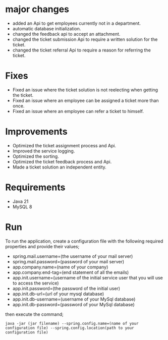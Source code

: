  # major changes
 
- added an Api to get employees currently not in a department.
- automatic database initialization.
- changed the feedback api to accept an attachment.
- changed the ticket submission Api to require a written solution for the ticket.
- changed the ticket referral Api to require a reason for referring the ticket.

# Fixes

- Fixed an issue where the ticket solution is not reelecting when getting the ticket.
- Fixed an issue where an employee can be assigned a ticket more than once.
- Fixed an issue where an employee can refer a ticket to himself.

# Improvements

- Optimized the ticket assignment process and Api.
- Improved the service logging.
- Optimized the sorting.
- Optimized the ticket feedback process and Api.
- Made a ticket solution an independent entity.

# Requirements

- Java 21
- MySQL 8

# Run
To run the application, create a configuration file with the following required properties and provide their values;
- spring.mail.username=(the username of your mail server)
- spring.mail.password=(password of your mail server)
- app.company.name=(name of your company)
- app.company.end-tag=(end statement of all the emails)
- app.init.username=(username of the initial service user that you will use to access the service)
- app.init.password=(the password of the initial user)
- app.init.db-url=(url of your mysql database)
- app.init.db-username=(username of your MySql database)
- app.init.db-password=(password of your MySql database)

then execute the command;

`java -jar (jar filename) --spring.config.name=(name of your configuration file) --spring.config.location(path to your configuration file)`
